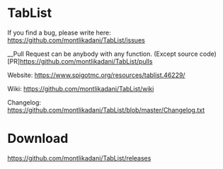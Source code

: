 # TabList

If you find a bug, please write here: https://github.com/montlikadani/TabList/issues

__Pull Request can be anybody with any function. (Except source code) [PR]<https://github.com/montlikadani/TabList/pulls>

Website: https://www.spigotmc.org/resources/tablist.46229/

Wiki: https://github.com/montlikadani/TabList/wiki

Changelog: https://github.com/montlikadani/TabList/blob/master/Changelog.txt

# Download
https://github.com/montlikadani/TabList/releases
